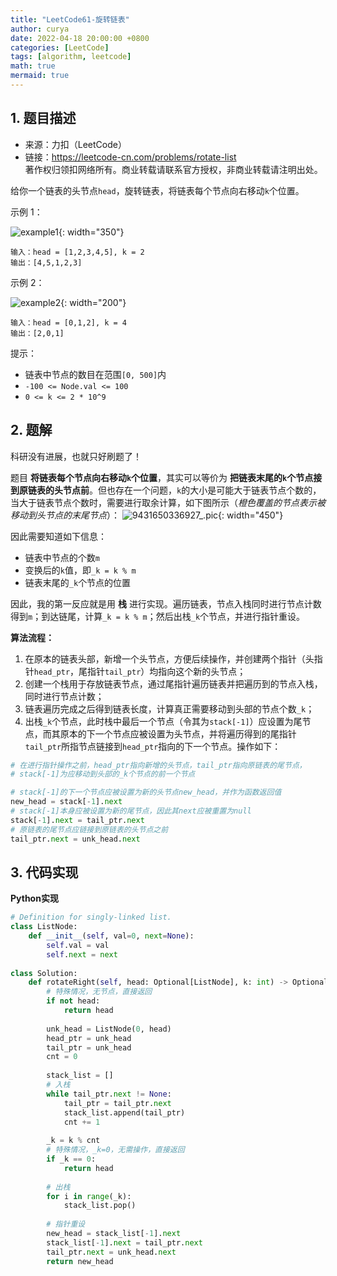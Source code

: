 ```yaml
---
title: "LeetCode61-旋转链表"
author: curya
date: 2022-04-18 20:00:00 +0800
categories: [LeetCode]
tags: [algorithm, leetcode]
math: true
mermaid: true
---
```


## 1. 题目描述
+ 来源：力扣（LeetCode）
+ 链接：https://leetcode-cn.com/problems/rotate-list \
著作权归领扣网络所有。商业转载请联系官方授权，非商业转载请注明出处。

给你一个链表的头节点`head`，旋转链表，将链表每个节点向右移动`k`个位置。

示例 1：

![example1](https://assets.leetcode.com/uploads/2020/11/13/rotate1.jpg){: width="350"}

```
输入：head = [1,2,3,4,5], k = 2
输出：[4,5,1,2,3]
```

示例 2：

![example2](https://assets.leetcode.com/uploads/2020/11/13/roate2.jpg){: width="200"}
```
输入：head = [0,1,2], k = 4
输出：[2,0,1]
```

提示：
+ 链表中节点的数目在范围`[0, 500]`内
+ `-100 <= Node.val <= 100`
+ `0 <= k <= 2 * 10^9`

## 2. 题解
科研没有进展，也就只好刷题了！

题目 __将链表每个节点向右移动`k`个位置__，其实可以等价为 __把链表末尾的`k`个节点接到原链表的头节点前__。但也存在一个问题，`k`的大小是可能大于链表节点个数的，当大于链表节点个数时，需要进行取余计算，如下图所示（_橙色覆盖的节点表示被移动到头节点的末尾节点_）：
![9431650336927_.pic](https://s2.loli.net/2022/04/19/7uMdFAR29y3Owiz.png){: width="450"}

因此需要知道如下信息：
+ 链表中节点的个数`m`
+ 变换后的`k`值，即`_k = k % m`
+ 链表末尾的`_k`个节点的位置

因此，我的第一反应就是用 __栈__ 进行实现。遍历链表，节点入栈同时进行节点计数得到`m`；到达链尾，计算`_k = k % m`；然后出栈`_k`个节点，并进行指针重设。

__算法流程：__
1. 在原本的链表头部，新增一个头节点，方便后续操作，并创建两个指针（头指针`head_ptr`，尾指针`tail_ptr`）均指向这个新的头节点；
2. 创建一个栈用于存放链表节点，通过尾指针遍历链表并把遍历到的节点入栈，同时进行节点计数；
3. 链表遍历完成之后得到链表长度，计算真正需要移动到头部的节点个数`_k`；
4. 出栈`_k`个节点，此时栈中最后一个节点（令其为`stack[-1]`）应设置为尾节点，而其原本的下一个节点应被设置为头节点，并将遍历得到的尾指针`tail_ptr`所指节点链接到`head_ptr`指向的下一个节点。操作如下：

```python
# 在进行指针操作之前，head_ptr指向新增的头节点，tail_ptr指向原链表的尾节点，
# stack[-1]为应移动到头部的_k个节点的前一个节点

# stack[-1]的下一个节点应被设置为新的头节点new_head，并作为函数返回值
new_head = stack[-1].next
# stack[-1]本身应被设置为新的尾节点，因此其next应被重置为null
stack[-1].next = tail_ptr.next
# 原链表的尾节点应链接到原链表的头节点之前
tail_ptr.next = unk_head.next
```

## 3. 代码实现
__Python实现__

```python
# Definition for singly-linked list.
class ListNode:
    def __init__(self, val=0, next=None):
        self.val = val
        self.next = next
        
class Solution:
    def rotateRight(self, head: Optional[ListNode], k: int) -> Optional[ListNode]:
        # 特殊情况，无节点，直接返回
        if not head:
            return head
        
        unk_head = ListNode(0, head)
        head_ptr = unk_head
        tail_ptr = unk_head
        cnt = 0
        
        stack_list = []
        # 入栈
        while tail_ptr.next != None:
            tail_ptr = tail_ptr.next
            stack_list.append(tail_ptr)
            cnt += 1
            
        _k = k % cnt
        # 特殊情况，_k=0，无需操作，直接返回
        if _k == 0:
            return head
        
        # 出栈
        for i in range(_k):
            stack_list.pop()
        
        # 指针重设
        new_head = stack_list[-1].next
        stack_list[-1].next = tail_ptr.next
        tail_ptr.next = unk_head.next
        return new_head
```